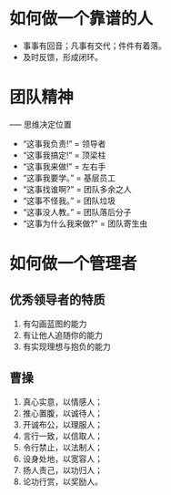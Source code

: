 # 如何做一个靠谱的人
- 事事有回音；凡事有交代；件件有着落。
- 及时反馈，形成闭环。

# 团队精神
––– 思维决定位置
- “这事我负责!” = 领导者
- “这事我搞定!” = 顶梁柱 
- “这事我来做!” = 左右手 
- “这事我要学。” = 基层员工 
- “这事找谁啊?” = 团队多余之人
- “这事不怪我。” = 团队垃圾
- “这事没人教。” = 团队落后分子
- “这事为什么我来做?” = 团队寄生虫 

# 如何做一个管理者
## 优秀领导者的特质
1.  有勾画蓝图的能力
2.  有让他人追随你的能力
3.  有实现理想与抱负的能力

## 曹操
1. 真心实意，以情感人；
1. 推心置腹，以诚待人；
1. 开诚布公，以理服人；
1. 言行一致，以信取人；
1. 令行禁止，以法制人；
1. 设身处地，以宽容人；
1. 扬人责己，以功归人；
1. 论功行赏，以奖励人。